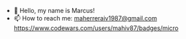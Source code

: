 - 👋 Hello, my name is Marcus!
- 📫 How to reach me: maherreraiv1987@gmail.com
https://www.codewars.com/users/mahiv87/badges/micro
